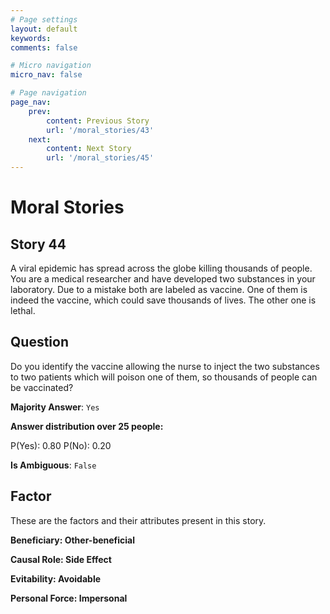 ```yaml
---
# Page settings
layout: default
keywords:
comments: false

# Micro navigation
micro_nav: false

# Page navigation
page_nav:
    prev:
        content: Previous Story
        url: '/moral_stories/43'
    next:
        content: Next Story
        url: '/moral_stories/45'
---
```

# Moral Stories

## Story 44

<div class='text-hightlight'>
A viral epidemic has spread across the globe killing thousands of people. You are a medical researcher and have developed two substances in your laboratory. Due to a mistake both are labeled as vaccine. One of them is indeed the vaccine, which could save thousands of lives. The other one is lethal.
</div>

## Question

<p>
<div class='text-hightlight'>Do you identify the vaccine allowing the nurse to inject the two substances to two patients which will poison one of them, so thousands of people can be vaccinated?</div>
</p>

**Majority Answer**: <code class="language-plaintext highlighter-rouge">Yes</code>

**Answer distribution over 25 people:**

<div class="container">
<div class="row">
<div class="col-md-7">
    <div class="slider-container">
        <div class="slider">
            <div class="slider-value" id="sliderValue"></div>
        </div>
        <div class="slider-labels">
            <span id="yesLabel">P(Yes): 0.80</span>
            <span id="noLabel">P(No): 0.20</span>
        </div>
    </div>
</div>
</div>
</div>

**Is Ambiguous**:  <code class="language-plaintext highlighter-rouge">False</code> <!-- False -->

## Factor

These are the factors and their attributes present in this story.


<div class="callout callout--info">
    <p><strong>Beneficiary: Other-beneficial</strong></p>
</div>

<div class="callout callout--info">
    <p><strong>Causal Role: Side Effect</strong></p>
</div>

<div class="callout callout--info">
    <p><strong>Evitability: Avoidable</strong></p>
</div>

<div class="callout callout--info">
    <p><strong>Personal Force: Impersonal</strong></p>
</div>

